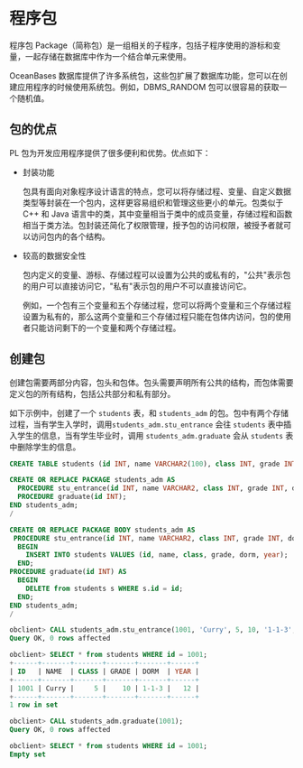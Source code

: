 # 程序包 

程序包 Package（简称包）是一组相关的子程序，包括子程序使用的游标和变量，一起存储在数据库中作为一个结合单元来使用。

OceanBases 数据库提供了许多系统包，这些包扩展了数据库功能，您可以在创建应用程序的时候使用系统包。例如，DBMS_RANDOM 包可以很容易的获取一个随机值。

## 包的优点 

PL 包为开发应用程序提供了很多便利和优势。优点如下：

* 封装功能

  包具有面向对象程序设计语言的特点，您可以将存储过程、变量、自定义数据类型等封装在一个包内，这样更容易组织和管理这些更小的单元。包类似于 C++ 和 Java 语言中的类，其中变量相当于类中的成员变量，存储过程和函数相当于类方法。包封装还简化了权限管理，授予包的访问权限，被授予者就可以访问包内的各个结构。

* 较高的数据安全性

  包内定义的变量、游标、存储过程可以设置为公共的或私有的，"公共"表示包的用户可以直接访问它，"私有"表示包的用户不可以直接访问它。

  例如，一个包有三个变量和五个存储过程，您可以将两个变量和三个存储过程设置为私有的，那么这两个变量和三个存储过程只能在包体内访问，包的使用者只能访问剩下的一个变量和两个存储过程。

## 创建包 

创建包需要两部分内容，包头和包体。包头需要声明所有公共的结构，而包体需要定义包的所有结构，包括公共部分和私有部分。

如下示例中，创建了一个 `students` 表，和 `students_adm` 的包。包中有两个存储过程，当有学生入学时，调用`students_adm.stu_entrance` 会往 `students` 表中插入学生的信息，当有学生毕业时，调用 `students_adm.graduate` 会从 `students` 表中删除学生的信息。

```sql
CREATE TABLE students (id INT, name VARCHAR2(100), class INT, grade INT, dorm VARCHAR2(100), year INT);

CREATE OR REPLACE PACKAGE students_adm AS
  PROCEDURE stu_entrance(id INT, name VARCHAR2, class INT, grade INT, dorm VARCHAR2, year INT);
  PROCEDURE graduate(id INT);
END students_adm;
/

CREATE OR REPLACE PACKAGE BODY students_adm AS
 PROCEDURE stu_entrance(id INT, name VARCHAR2, class INT, grade INT, dorm VARCHAR2, year INT) AS
  BEGIN
    INSERT INTO students VALUES (id, name, class, grade, dorm, year);
  END;
PROCEDURE graduate(id INT) AS
  BEGIN
    DELETE from students s WHERE s.id = id;
  END;
END students_adm;
/

obclient> CALL students_adm.stu_entrance(1001, 'Curry', 5, 10, '1-1-3', 12);
Query OK, 0 rows affected 

obclient> SELECT * from students WHERE id = 1001;
+------+-------+-------+-------+-------+------+
| ID   | NAME  | CLASS | GRADE | DORM  | YEAR |
+------+-------+-------+-------+-------+------+
| 1001 | Curry |     5 |    10 | 1-1-3 |   12 |
+------+-------+-------+-------+-------+------+
1 row in set 

obclient> CALL students_adm.graduate(1001);
Query OK, 0 rows affected 

obclient> SELECT * from students WHERE id = 1001;
Empty set
```


